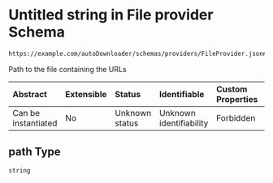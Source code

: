 # Untitled string in File provider Schema

```txt
https://example.com/autoDownloader/schemas/providers/FileProvider.json#/properties/path
```

Path to the file containing the URLs

| Abstract            | Extensible | Status         | Identifiable            | Custom Properties | Additional Properties | Access Restrictions | Defined In                                                                      |
| :------------------ | :--------- | :------------- | :---------------------- | :---------------- | :-------------------- | :------------------ | :------------------------------------------------------------------------------ |
| Can be instantiated | No         | Unknown status | Unknown identifiability | Forbidden         | Allowed               | none                | [FileProvider.json*](../out/providers/FileProvider.json "open original schema") |

## path Type

`string`
